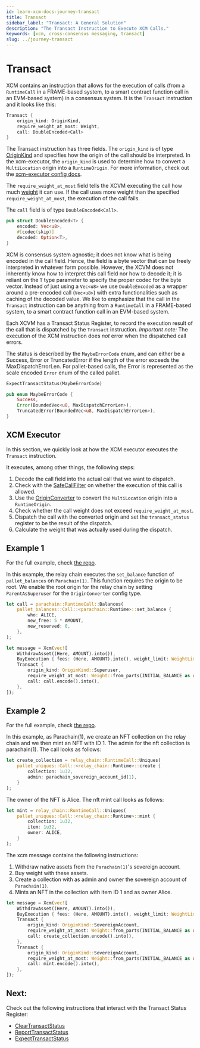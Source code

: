 ```yaml
---
id: learn-xcm-docs-journey-transact
title: Transact
sidebar_label: "Transact: A General Solution"
description: "The Transact Instruction to Execute XCM Calls."
keywords: [xcm, cross-consensus messaging, transact]
slug: ../journey-transact
---
```


# Transact

XCM contains an instruction that allows for the execution of calls (from a `RuntimeCall` in a
FRAME-based system, to a smart contract function call in an EVM-based system) in a consensus system.
It is the `Transact` instruction and it looks like this:

```rust
Transact {
    origin_kind: OriginKind,
    require_weight_at_most: Weight,
    call: DoubleEncoded<Call>
}
```

The Transact instruction has three fields. The `origin_kind` is of type
[OriginKind](https://paritytech.github.io/polkadot/doc/xcm/v2/enum.OriginKind.html) and specifies
how the origin of the call should be interpreted. In the xcm-executor, the `origin_kind` is used to
determine how to convert a `MultiLocation` origin into a `RuntimeOrigin`. For more information,
check out the [xcm-executor config docs](../executor_config/index.html).

The `require_weight_at_most` field tells the XCVM executing the call how much
[weight](../fundamentals/weight_and_fees.md) it can use. If the call uses more weight than the
specified `require_weight_at_most`, the execution of the call fails.

The `call` field is of type `DoubleEncoded<Call>`.

```rust
pub struct DoubleEncoded<T> {
    encoded: Vec<u8>,
    #[codec(skip)]
    decoded: Option<T>,
}
```

XCM is consensus system agnostic; it does not know what is being encoded in the call field. Hence,
the field is a byte vector that can be freely interpreted in whatever form possible. However, the
XCVM does not inherently know how to interpret this call field nor how to decode it; it is reliant
on the `T` type parameter to specify the proper codec for the byte vector. Instead of just using a
`Vec<u8>` we use `DoubleEncoded` as a wrapper around a pre-encoded call (`Vec<u8>`) with extra
functionalities such as caching of the decoded value. We like to emphasize that the call in the
`Transact` instruction can be anything from a `RuntimeCall` in a FRAME-based system, to a smart
contract function call in an EVM-based system.

Each XCVM has a Transact Status Register, to record the execution result of the call that is
dispatched by the `Transact` instruction. _Important note:_ The execution of the XCM instruction
does _not_ error when the dispatched call errors.

The status is described by the `MaybeErrorCode` enum, and can either be a Success, Error or
TruncatedError if the length of the error exceeds the MaxDispatchErrorLen. For pallet-based calls,
the Error is represented as the scale encoded `Error` enum of the called pallet.

```rust
ExpectTransactStatus(MaybeErrorCode)

pub enum MaybeErrorCode {
	Success,
	Error(BoundedVec<u8, MaxDispatchErrorLen>),
	TruncatedError(BoundedVec<u8, MaxDispatchErrorLen>),
}
```

## XCM Executor

In this section, we quickly look at how the XCM executor executes the `Transact` instruction.

It executes, among other things, the following steps:

1. Decode the call field into the actual call that we want to dispatch.
2. Check with the [SafeCallFilter](../executor_config/index.html#safecallfilter) on whether the
   execution of this call is allowed.
3. Use the [OriginConverter](../executor_config/index.html#originconverter) to convert the
   `MultiLocation` origin into a `RuntimeOrigin`.
4. Check whether the call weight does not exceed `require_weight_at_most`.
5. Dispatch the call with the converted origin and set the `transact_status` register to be the
   result of the dispatch.
6. Calculate the weight that was actually used during the dispatch.

## Example 1

For the full example, check [the repo](https://github.com/paritytech/xcm-docs/tree/main/examples).

In this example, the relay chain executes the `set_balance` function of `pallet_balances` on
`Parachain(1)`. This function requires the origin to be root. We enable the root origin for the
relay chain by setting `ParentAsSuperuser` for the `OriginConverter` config type.

```rust
let call = parachain::RuntimeCall::Balances(
    pallet_balances::Call::<parachain::Runtime>::set_balance {
        who: ALICE,
        new_free: 5 * AMOUNT,
        new_reserved: 0,
    },
);

let message = Xcm(vec![
    WithdrawAsset((Here, AMOUNT).into()),
    BuyExecution { fees: (Here, AMOUNT).into(), weight_limit: WeightLimit::Unlimited },
    Transact {
        origin_kind: OriginKind::Superuser,
        require_weight_at_most: Weight::from_parts(INITIAL_BALANCE as u64, 1024 * 1024),
        call: call.encode().into(),
    },
]);
```

## Example 2

For the full example, check [the repo](https://github.com/paritytech/xcm-docs/tree/main/examples).

In this example, as Parachain(1), we create an NFT collection on the relay chain and we then mint an
NFT with ID 1. The admin for the nft collection is parachain(1). The call looks as follows:

```rust
let create_collection = relay_chain::RuntimeCall::Uniques(
    pallet_uniques::Call::<relay_chain::Runtime>::create {
        collection: 1u32,
        admin: parachain_sovereign_account_id(1),
    }
);
```

The owner of the NFT is Alice. The nft mint call looks as follows:

```rust
let mint = relay_chain::RuntimeCall::Uniques(
    pallet_uniques::Call::<relay_chain::Runtime>::mint {
        collection: 1u32,
        item: 1u32,
        owner: ALICE,
    }
);
```

The xcm message contains the following instructions:

1. Withdraw native assets from the `Parachain(1)`'s sovereign account.
2. Buy weight with these assets.
3. Create a collection with as admin and owner the sovereign account of `Parachain(1)`.
4. Mints an NFT in the collection with item ID 1 and as owner Alice.

```rust
let message = Xcm(vec![
    WithdrawAsset((Here, AMOUNT).into()),
    BuyExecution { fees: (Here, AMOUNT).into(), weight_limit: WeightLimit::Unlimited },
    Transact {
        origin_kind: OriginKind::SovereignAccount,
        require_weight_at_most: Weight::from_parts(INITIAL_BALANCE as u64, 1024 * 1024),
        call: create_collection.encode().into(),
    },
    Transact {
        origin_kind: OriginKind::SovereignAccount,
        require_weight_at_most: Weight::from_parts(INITIAL_BALANCE as u64, 1024 * 1024),
        call: mint.encode().into(),
    },
]);
```

## Next:

Check out the following instructions that interact with the Transact Status Register:

- [ClearTransactStatus](register-modifiers.md#cleartransactstatus)
- [ReportTransactStatus](queries.md#reporttransactstatus)
- [ExpectTransactStatus](expects.md#expecttransactstatus)

